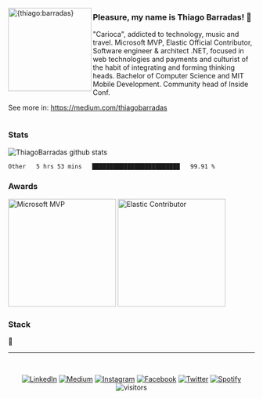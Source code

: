 <img align="left" width="170" src="https://i.imgur.com/PutOnaN.png" alt="{thiago:barradas}"></img>

### Pleasure, my name is Thiago Barradas! 👋 

"Carioca", addicted to technology, music and travel. Microsoft MVP, Elastic Official Contributor, Software engineer & architect .NET, focused in web technologies and payments and culturist of the habit of integrating and forming thinking heads. Bachelor of Computer Science and MIT Mobile Development. Community head of Inside Conf.

See more in: https://medium.com/thiagobarradas

<div align="center">
<img src="https://i.imgur.com/LmYLy9y.png" alt=""></img>
</div>

### Stats

![ThiagoBarradas github stats](https://github-readme-stats.vercel.app/api?username=ThiagoBarradas&show_icons=true&title_color=fff&icon_color=79ff97&text_color=9f9f9f&bg_color=151515)

<!--START_SECTION:waka-->
```text
Other   5 hrs 53 mins   █████████████████████████   99.91 % 
```
<!--END_SECTION:waka-->

### Awards

<a href="https://mvp.microsoft.com/pt-br/mvp/Thiago%20%20Barradas-5003579" target="_blank"><img height="220" src="https://i.imgur.com/ngzQLRS.png" alt="Microsoft MVP"></img></a> <a href="https://elastic.github.io/Elastic-Contributor-Program/ranking-piloto" target="_blank"><img height="220" src="https://i.imgur.com/HJxs2PS.png" alt="Elastic Contributor"></img></a>

### Stack

:construction:

<hr>
<div align="center">
 <br>

<a href="https://www.linkedin.com/in/thiagobarradas" target="_blank"><img src="https://img.shields.io/badge/LinkedIn-%230077B5.svg?&style=flat-square&logo=linkedin&logoColor=white" alt="LinkedIn"></a>
<a href="https://medium.com/thiagobarradas" target="_blank"><img src="https://img.shields.io/badge/Medium-%23575757.svg?&style=flat-square&logo=medium&logoColor=white" alt="Medium"></a>
<a href="https://www.instagram.com/_thiagobarradas" target="_blank"><img src="https://img.shields.io/badge/Instagram-%23E4405F.svg?&style=flat-square&logo=instagram&logoColor=white" alt="Instagram"></a>
<a href="https://www.facebook.com/thbarradas" target="_blank"><img src="https://img.shields.io/badge/Facebook-%231877F2.svg?&style=flat-square&logo=facebook&logoColor=white" alt="Facebook"></a>
<a href="https://twitter.com/_thiagobarradas" target="_blank"><img src="https://img.shields.io/badge/Twitter-%2303A9F4.svg?&style=flat-square&logo=twitter&logoColor=white" alt="Twitter"></a>
<a href="https://open.spotify.com/user/22gv6ux35l2hrngr2clavmica" target="_blank"><img src="https://img.shields.io/badge/Spotify-%231ED760.svg?&style=flat-square&logo=spotify&logoColor=white" alt="Spotify"></a>
![visitors](https://visitor-badge.laobi.icu/badge?page_id=thiagobarradas)
</div>

<!--
**ThiagoBarradas/thiagobarradas** is a ✨ _special_ ✨ repository because its `README.md` (this file) appears on your GitHub profile.

Here are some ideas to get you started:

- 🔭 I’m currently working on ...
- 🌱 I’m currently learning ...
- 👯 I’m looking to collaborate on ...
- 🤔 I’m looking for help with ...
- 💬 Ask me about ...
- 📫 How to reach me: ...
- 😄 Pronouns: ...
- ⚡ Fun fact: ...

<p align="center">
  <a href="https://www.linkedin.com/in/thiagobarradas"><img src="https://img.icons8.com/color/48/000000/linkedin.png" alt="linkedin"/></a>
  <a href="https://medium.com/thiagobarradas"><img src="https://img.icons8.com/color/48/000000/medium-logo.png" alt="medium"/></a>
  <a href="https://www.instagram.com/_thiagobarradas"><img src="https://img.icons8.com/color/48/000000/instagram-new.png" alt="instagram"/></a>
  <a href="https://www.facebook.com/thbarradas"><img src="https://img.icons8.com/color/48/000000/facebook.png" alt="facebook"/></a>
  <a href=""><img src="https://img.icons8.com/color/48/000000/twitter-squared.png" alt="twitter"/></a>
  <a href="https://open.spotify.com/user/22gv6ux35l2hrngr2clavmica"><img src="https://img.icons8.com/color/48/000000/spotify--v1.png" alt="spotify"/></a>
</p>

-->

